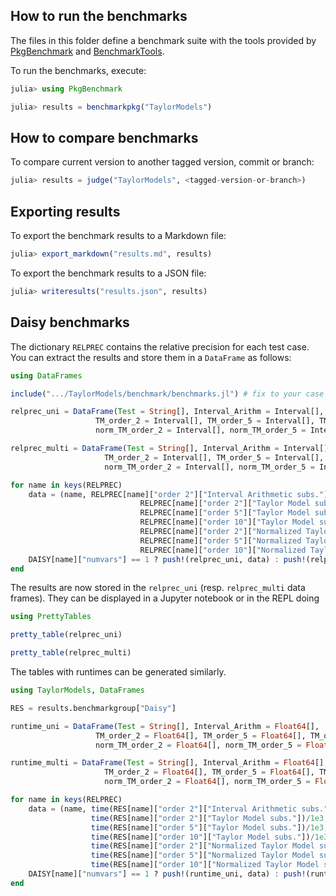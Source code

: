 ## How to run the benchmarks

The files in this folder define a benchmark suite with the tools provided by [PkgBenchmark](https://github.com/JuliaCI/PkgBenchmark.jl) and [BenchmarkTools](https://github.com/JuliaCI/BenchmarkTools.jl).

To run the benchmarks, execute:

```julia
julia> using PkgBenchmark

julia> results = benchmarkpkg("TaylorModels")
```

## How to compare benchmarks

To compare current version to another tagged version, commit or branch:

```julia
julia> results = judge("TaylorModels", <tagged-version-or-branch>)
```

## Exporting results

To export the benchmark results to a Markdown file:

```julia
julia> export_markdown("results.md", results)
```

To export the benchmark results to a JSON file:

```julia
julia> writeresults("results.json", results)
```

## Daisy benchmarks

The dictionary `RELPREC` contains the relative precision for each test case.
You can extract the results and store them in a `DataFrame` as follows:

```julia
using DataFrames

include(".../TaylorModels/benchmark/benchmarks.jl") # fix to your case

relprec_uni = DataFrame(Test = String[], Interval_Arithm = Interval[],
                   TM_order_2 = Interval[], TM_order_5 = Interval[], TM_order_10 = Interval[],
                   norm_TM_order_2 = Interval[], norm_TM_order_5 = Interval[], norm_TM_order_10 = Interval[])

relprec_multi = DataFrame(Test = String[], Interval_Arithm = Interval[],
                     TM_order_2 = Interval[], TM_order_5 = Interval[], TM_order_10 = Interval[],
                     norm_TM_order_2 = Interval[], norm_TM_order_5 = Interval[], norm_TM_order_10 = Interval[]);

for name in keys(RELPREC)
    data = (name, RELPREC[name]["order 2"]["Interval Arithmetic subs."],
                             RELPREC[name]["order 2"]["Taylor Model subs."],
                             RELPREC[name]["order 5"]["Taylor Model subs."],
                             RELPREC[name]["order 10"]["Taylor Model subs."],
                             RELPREC[name]["order 2"]["Normalized Taylor Model subs."],
                             RELPREC[name]["order 5"]["Normalized Taylor Model subs."],
                             RELPREC[name]["order 10"]["Normalized Taylor Model subs."])
    DAISY[name]["numvars"] == 1 ? push!(relprec_uni, data) : push!(relprec_multi, data)
end
```
The results are now stored in the `relprec_uni` (resp. `relprec_multi` data frames). They can be displayed in a Jupyter notebook or in the REPL doing

```julia
using PrettyTables

pretty_table(relprec_uni)

pretty_table(relprec_multi)
```

The tables with runtimes can be generated similarly.

```julia
using TaylorModels, DataFrames

RES = results.benchmarkgroup["Daisy"]

runtime_uni = DataFrame(Test = String[], Interval_Arithm = Float64[],
                   TM_order_2 = Float64[], TM_order_5 = Float64[], TM_order_10 = Float64[],
                   norm_TM_order_2 = Float64[], norm_TM_order_5 = Float64[], norm_TM_order_10 = Float64[])

runtime_multi = DataFrame(Test = String[], Interval_Arithm = Float64[],
                     TM_order_2 = Float64[], TM_order_5 = Float64[], TM_order_10 = Float64[],
                     norm_TM_order_2 = Float64[], norm_TM_order_5 = Float64[], norm_TM_order_10 = Float64[]);

for name in keys(RELPREC)
    data = (name, time(RES[name]["order 2"]["Interval Arithmetic subs."])/1e3,
                  time(RES[name]["order 2"]["Taylor Model subs."])/1e3,
                  time(RES[name]["order 5"]["Taylor Model subs."])/1e3,
                  time(RES[name]["order 10"]["Taylor Model subs."])/1e3,
                  time(RES[name]["order 2"]["Normalized Taylor Model subs."])/1e3,
                  time(RES[name]["order 5"]["Normalized Taylor Model subs."])/1e3,
                  time(RES[name]["order 10"]["Normalized Taylor Model subs."])/1e3)
    DAISY[name]["numvars"] == 1 ? push!(runtime_uni, data) : push!(runtime_multi, data)
end
```
